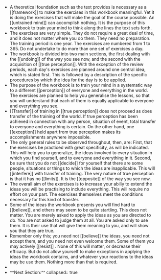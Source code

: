 - A theoretical foundation such as the text provides is necessary as a [[framework]] to make the exercises in this workbook meaningful. Yet it is doing the exercises that will make the goal of the course possible. An [[untrained mind]] can accomplish nothing. It is the purpose of this workbook to train your mind to think along the lines the text sets forth.
- The exercises are very simple. They do not require a great deal of time, and it does not matter where you do them. They need no preparation. The training period is one year. The exercises are numbered from 1 to 365. Do not undertake to do more than one set of exercises a day.
- The workbook is divided into two main sections, the first dealing with the [[undoing]] of the way you see now, and the second with the acquisition of [[true perception]]. With the exception of the review periods, each day's exercises are planned around one central idea, which is stated first. This is followed by a description of the specific procedures by which the idea for the day is to be applied.
- The purpose of the workbook is to train your mind in a systematic way to a different [[perception]] of everyone and everything in the world. The exercises are planned to help you generalise the lessons, so that you will understand that each of them is equally applicable to everyone and everything you see.
- [[Transfer]] of training in [[true perception]] does not proceed as does transfer of the training of the world. If true perception has been achieved in connection with any person, situation of event, total transfer to everyone and everything is certain. On the other hand, one [[exception]] held apart from true perception makes its accomplishments anywhere impossible.
- The only general rules to be observed throughout, then, are: 
  First, that the exercises be practiced with great specificity, as will be indicated. This will help you to generalize, the ideas involved to every situation in which you find yourself, and to everyone and everything in it. 
  Second, be sure that you do not [[decide]] for yourself that there are some people, situations or things to which the ideas are inapplicable. This will [[interfere]] with transfer of training. The very nature of true perception is that it has no [[limits]]. It is the [[opposite]] of the way you see now.
- The overall aim of the exercises is to increase your abiliy to extend the ideas you will be practising to include everything. This will require no effort on your part. The exercises themselves meet the conditions necessary for this kind of transfer.
- Some of the ideas the workbook presents you will find hard to [[believe]], and others may seem to be quite startling. This does not matter. You are merely asked to apply the ideas as you are directed to do. You are not asked to judge them at all. You are asked only to use them. It is their use that will give them meaning to you, and will show you that they are true.
- Remember only this; you need not [[believe]] the ideas, you need not accept them, and you need not even welcome them. Some of them you may actively [[resist]] . None of this will matter, or decrease their efficacy. But do not allow yourself to make exceptions in applying the ideas the workbook contains, and whatever your reactions to the ideas may be use them. Nothing more than that is required.
-
- ^^Next Section:^^
  collapsed:: true